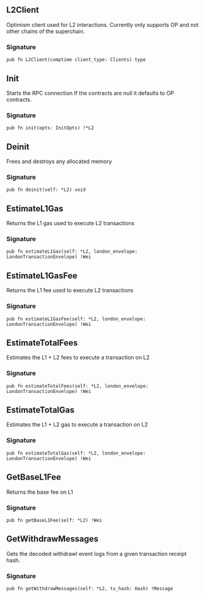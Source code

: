 ## L2Client
Optimism client used for L2 interactions.
Currently only supports OP and not other chains of the superchain.

### Signature

```zig
pub fn L2Client(comptime client_type: Clients) type
```

## Init
Starts the RPC connection
If the contracts are null it defaults to OP contracts.

### Signature

```zig
pub fn init(opts: InitOpts) !*L2
```

## Deinit
Frees and destroys any allocated memory

### Signature

```zig
pub fn deinit(self: *L2) void
```

## EstimateL1Gas
Returns the L1 gas used to execute L2 transactions

### Signature

```zig
pub fn estimateL1Gas(self: *L2, london_envelope: LondonTransactionEnvelope) !Wei
```

## EstimateL1GasFee
Returns the L1 fee used to execute L2 transactions

### Signature

```zig
pub fn estimateL1GasFee(self: *L2, london_envelope: LondonTransactionEnvelope) !Wei
```

## EstimateTotalFees
Estimates the L1 + L2 fees to execute a transaction on L2

### Signature

```zig
pub fn estimateTotalFees(self: *L2, london_envelope: LondonTransactionEnvelope) !Wei
```

## EstimateTotalGas
Estimates the L1 + L2 gas to execute a transaction on L2

### Signature

```zig
pub fn estimateTotalGas(self: *L2, london_envelope: LondonTransactionEnvelope) !Wei
```

## GetBaseL1Fee
Returns the base fee on L1

### Signature

```zig
pub fn getBaseL1Fee(self: *L2) !Wei
```

## GetWithdrawMessages
Gets the decoded withdrawl event logs from a given transaction receipt hash.

### Signature

```zig
pub fn getWithdrawMessages(self: *L2, tx_hash: Hash) !Message
```

